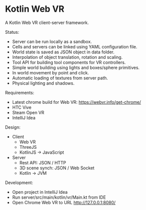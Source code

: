 # Kotlin Web VR

A Kotlin Web VR client-server framework.

Status:
 * Server can be run locally as a sandbox.
 * Cells and servers can be linked using YAML configuration file.
 * World state is saved as JSON object in data folder.
 * Interpolation of object translation, rotation and scaling.
 * Tool API for building tool components for VR controllers.
 * Simple world building using lights and boxes/sphere primitives.
 * In world movement by point and click.
 * Automatic loading of textures from server path.
 * Physical lighting and shadows.

Requirements:
 * Latest chrome build for Web VR: https://webvr.info/get-chrome/
 * HTC Vive
 * Steam Open VR
 * IntelliJ Idea

Design:
 * Client
    * Web VR
    * ThreeJS
    * KotlinJS -> JavaScript
 * Server
    * Rest API: JSON / HTTP
    * 3D scene synch: JSON / Web Socket
    * Kotlin -> JVM
    
Development:

* Open project in IntelliJ Idea
* Run server/src/main/kotlin/vr/Main.kt from IDE
* Open Chrome Web VR to URL http://127.0.0.1:8080/